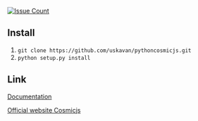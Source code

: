 [![Issue Count](https://codeclimate.com/github/uskavan/pythoncosmicjs/badges/issue_count.svg)](https://codeclimate.com/github/uskavan/pythoncosmicjs)

## Install
1. `git clone https://github.com/uskavan/pythoncosmicjs.git`
2. `python setup.py install`

## Link

[Documentation](https://github.com/uskavan/pythoncosmicjs/wiki)

[Official website Сosmicjs](https://cosmicjs.com/)

